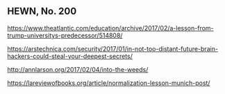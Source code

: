 ## HEWN, No. 200

https://www.theatlantic.com/education/archive/2017/02/a-lesson-from-trump-universitys-predecessor/514808/

https://arstechnica.com/security/2017/01/in-not-too-distant-future-brain-hackers-could-steal-your-deepest-secrets/

http://annlarson.org/2017/02/04/into-the-weeds/

https://lareviewofbooks.org/article/normalization-lesson-munich-post/
